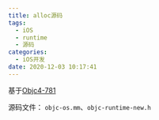 ```yaml
---
title: alloc源码
tags:
  - iOS
  - runtime
  - 源码
categories:
  - iOS开发
date: 2020-12-03 10:17:41
---
```


基于[Objc4-781](https://github.com/ygg29/Objc4-781)

源码文件： `objc-os.mm`、`objc-runtime-new.h`

<!-- more -->

